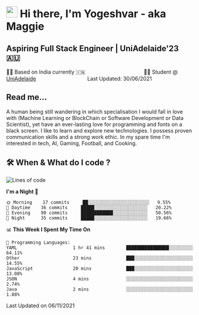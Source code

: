<h1><img src="https://emojis.slackmojis.com/emojis/images/1531849430/4246/blob-sunglasses.gif?1531849430" width="30"/> Hi there, I'm Yogeshvar - aka Maggie</h1>

## Aspiring Full Stack Engineer | UniAdelaide'23 🇦🇺  
🏂🏻  Based on India currently 🇮🇳 &nbsp;&nbsp;&nbsp;&nbsp;&nbsp;&nbsp;&nbsp;&nbsp;&nbsp;&nbsp;&nbsp;&nbsp;&nbsp;&nbsp;&nbsp;&nbsp;&nbsp;&nbsp;&nbsp;&nbsp;&nbsp;&nbsp;&nbsp;&nbsp;&nbsp;&nbsp;&nbsp;&nbsp;&nbsp;&nbsp;&nbsp;&nbsp;&nbsp;&nbsp;&nbsp;&nbsp;&nbsp;&nbsp;&nbsp;👨‍💻 Student @ [UniAdelaide](https://www.adelaide.edu.au)   &nbsp;&nbsp;&nbsp;&nbsp;&nbsp;&nbsp;&nbsp;&nbsp;&nbsp;&nbsp;&nbsp;&nbsp;&nbsp;&nbsp;&nbsp;&nbsp;&nbsp;&nbsp;&nbsp;&nbsp;&nbsp;&nbsp;&nbsp;&nbsp;&nbsp;&nbsp;&nbsp;&nbsp;&nbsp;&nbsp;&nbsp;&nbsp; &nbsp;Last Updated: 30/06/2021

## Read me...

A human being still wandering in which specialisation I would fall in love with (Machine Learning or BlockChain or Software Development or Data Scientist), yet have an ever-lasting love for programming and fonts on a black screen. I like to learn and explore new technologies. I possess proven communication skills and a strong work ethic. In my spare time I'm interested in tech, AI, Gaming, Football, and Cooking.

## 🛠 When & What do I code ?  

<!--START_SECTION:waka-->
![Lines of code](https://img.shields.io/badge/From%20Hello%20World%20I%27ve%20Written-105430%20lines%20of%20code-blue)

**I'm a Night 🦉** 

```text
🌞 Morning    17 commits     ██░░░░░░░░░░░░░░░░░░░░░░░   9.55% 
🌆 Daytime    36 commits     █████░░░░░░░░░░░░░░░░░░░░   20.22% 
🌃 Evening    90 commits     ████████████░░░░░░░░░░░░░   50.56% 
🌙 Night      35 commits     █████░░░░░░░░░░░░░░░░░░░░   19.66%

```


📊 **This Week I Spent My Time On** 

```text
💬 Programming Languages: 
YAML                     1 hr 41 mins        ████████████████░░░░░░░░░   64.11% 
Other                    23 mins             ███░░░░░░░░░░░░░░░░░░░░░░   14.55% 
JavaScript               20 mins             ███░░░░░░░░░░░░░░░░░░░░░░   13.08% 
JSON                     4 mins              ░░░░░░░░░░░░░░░░░░░░░░░░░   2.74% 
Java                     2 mins              ░░░░░░░░░░░░░░░░░░░░░░░░░   1.88%

```


 Last Updated on 06/11/2021
<!--END_SECTION:waka-->
